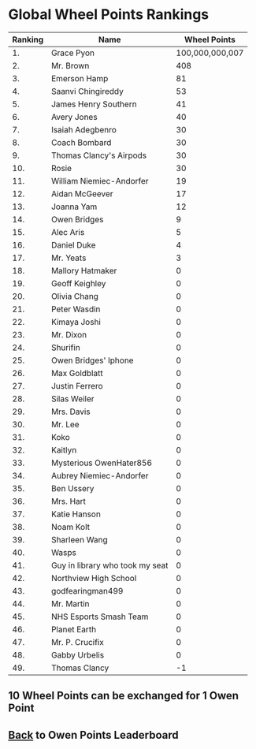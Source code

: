 # Global Wheel Points Rankings

|Ranking|Name|Wheel Points|
| ----------- | ----------- | ----------- |
|1.|Grace Pyon|100,000,000,007|
|2.|Mr. Brown|408|
|3.|Emerson Hamp|81|
|4.|Saanvi Chingireddy|53|
|5.|James Henry Southern|41|
|6.|Avery Jones|40|
|7.|Isaiah Adegbenro|30|
|8.|Coach Bombard|30|
|9.|Thomas Clancy's Airpods|30|
|10.|Rosie|30|
|11.|William Niemiec-Andorfer|19|
|12.|Aidan McGeever|17|
|13.|Joanna Yam|12|
|14.|Owen Bridges|9|
|15.|Alec Aris|5|
|16.|Daniel Duke|4|
|17.|Mr. Yeats|3|
|18.|Mallory Hatmaker|0|
|19.|Geoff Keighley|0|
|20.|Olivia Chang|0|
|21.|Peter Wasdin|0|
|22.|Kimaya Joshi|0|
|23.|Mr. Dixon|0|
|24.|Shurifin|0|
|25.|Owen Bridges' Iphone|0|
|26.|Max Goldblatt|0|
|27.|Justin Ferrero|0|
|28.|Silas Weiler|0|
|29.|Mrs. Davis|0|
|30.|Mr. Lee|0|
|31.|Koko|0|
|32.|Kaitlyn|0|
|33.|Mysterious OwenHater856|0|
|34.|Aubrey Niemiec-Andorfer|0|
|35.|Ben Ussery|0|
|36.|Mrs. Hart|0|
|37.|Katie Hanson|0|
|38.|Noam Kolt|0|
|39.|Sharleen Wang|0|
|40.|Wasps|0|
|41.|Guy in library who took my seat|0|
|42.|Northview High School|0|
|43.|godfearingman499|0|
|44.|Mr. Martin|0|
|45.|NHS Esports Smash Team|0|
|46.|Planet Earth|0|
|47.|Mr. P. Crucifix|0|
|48.|Gabby Urbelis|0|
|49.|Thomas Clancy|-1|

## 10 Wheel Points can be exchanged for 1 Owen Point

## [Back](../) to Owen Points Leaderboard